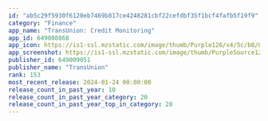 ```yaml
---
id: "ab5c29f5930f6120eb7469b817ce4248281cbf22cefdbf35f1bcf4fafb5f19f9"
category: "Finance"
app_name: "TransUnion: Credit Monitoring"
app_id: 649008868
app_icon: https://is1-ssl.mzstatic.com/image/thumb/Purple126/v4/5c/b8/8d/5cb88d32-56f8-48bf-14b0-71a6130792b2/AppIcon-0-0-1x_U007emarketing-0-5-0-85-220.png/1024x1024bb.png
app_screenshot: https://is1-ssl.mzstatic.com/image/thumb/PurpleSource126/v4/93/0a/46/930a467e-a81b-08b5-d8bf-16d98f544a32/d6c54544-95d0-4e89-9186-512d90d57829_page1.png/1242x2688bb.png
publisher_id: 649009051
publisher_name: "TransUnion"
rank: 153
most_recent_release: 2024-01-24 00:00:00
release_count_in_past_year: 10
release_count_in_past_year_category: 20
release_count_in_past_year_top_in_category: 28
---
```

